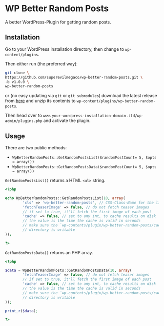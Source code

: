 WP Better Random Posts
======================

A better WordPress-Plugin for getting random posts.

Installation
------------

Go to your WordPress installation directory,
then change to `wp-content/plugins`.

Then either run (the preferred way):

```bash
git clone \
https://github.com/superevilmegaco/wp-better-random-posts.git \
-b v1.0.0 \
wp-better-random-posts
```

or (no easy updating via `git` or `git submodules`)
download the latest release from [here][releases]
and unzip its contents to `wp-content/plugins/wp-better-random-posts`.

Then head over to `www.your-wordpress-installation-domain.tld/wp-admin/plugins.php`
and activate the plugin.

Usage
-----

There are two public methods:

- `WpBetterRandomPosts::GetRandomPostsList($randomPostCount= 5, $opts = array())`
- `WpBetterRandomPosts::GetRandomPostsData($randomPostCount= 5, $opts = array())`

`GetRandomPostsList()` returns a HTML `<ul>` string.

```php
<?php

echo WpBetterRandomPosts::GetRandomPostsList(10, array(
        'cls' => 'wp-better-random-posts', // CSS-Class-Name for the list
        'fetchTeaserImage' => false, // do not fetch teaser images
        // if set to true, it'll fetch the first image of each post
        'cache' => false, // set to any int, to cache results on disk
        // the value is the time the cache is valid in seconds
        // make sure the `wp-contents/plugin/wp-better-random-posts/cache`
        // directory is writable
));

?>
```

`GetRandomPostsData()` returns an PHP array.

```php
<?php

$data = WpBetterRandomPosts::GetRandomPostsData(10, array(
        'fetchTeaserImage' => false, // do not fetch teaser images
        // if set to true, it'll fetch the first image of each post
        'cache' => false, // set to any int, to cache results on disk
        // the value is the time the cache is valid in seconds
        // make sure the `wp-contents/plugin/wp-better-random-posts/cache`
        // directory is writable
));

print_r($data);

?>
```

[releases]: https://github.com/superevilmegaco/wp-better-random-posts/releases

